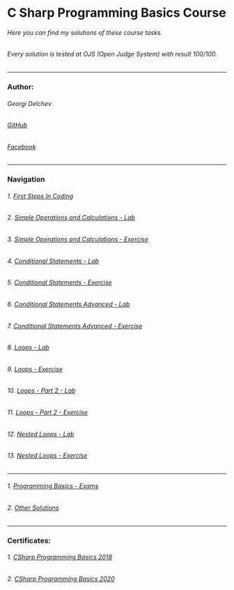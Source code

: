 # C Sharp Programming Basics Course
###### *Here you can find my solutions of these course tasks.*
###### *Every solution is tested at OJS (Open Judge System) with result 100/100.*
------------
### Author:
###### Georgi Delchev 

###### [GitHub](https://github.com/georgidelchev)
###### [Facebook](https://www.facebook.com/georgi.d99/)
------------
### Navigation

###### 1. [First Steps In Coding](https://github.com/georgidelchev/CSharp-Programming-Basics-Tasks/tree/master/01%20-%20%5BFirst%20Steps%20In%20Coding%5D)
###### 2. [Simple Operations and Calculations - Lab](https://github.com/georgidelchev/CSharp-Programming-Basics-Tasks/tree/master/02%20-%20%5BSimple%20Operations%20and%20Calculations%20-%20Lab%5D)
###### 3. [Simple Operations and Calculations - Exercise]()
###### 4. [Conditional Statements - Lab]()
###### 5. [Conditional Statements - Exercise]()
###### 6. [Conditional Statements Advanced - Lab]()
###### 7. [Conditional Statements Advanced - Exercise]()
###### 8. [Loops - Lab]()
###### 9. [Loops - Exercise]()
###### 10. [Loops - Part 2 - Lab]()
###### 11. [Loops - Part 2 - Exercise]()
###### 12. [Nested Loops - Lab]()
###### 13. [Nested Loops - Exercise]()

------------
###### 1. [Programming Basics - Exams]()
###### 2. [Other Solutions]()
------------
### Certificates:
###### 1. [CSharp Programming Basics 2018]()
###### 2. [CSharp Programming Basics 2020]()
